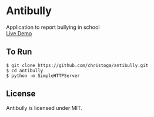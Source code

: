 # Antibully
Application to report bullying in school <br>
[Live Demo](http://christo.js.org/antibully
  )

## To Run
```shell
$ git clone https://github.com/christoga/antibully.git
$ cd antibully
$ python -m SimpleHTTPServer
```

## License
Antibully is licensed under MIT.
